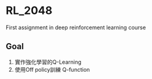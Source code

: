 # RL_2048
First assignment in deep reinforcement learning course
## Goal
1. 實作強化學習的Q-Learning
2. 使用Off policy訓練 Q-function
